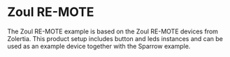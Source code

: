 Zoul RE-MOTE
============

The Zoul RE-MOTE example is based on the Zoul RE-MOTE devices from Zolertia.
This product setup includes button and leds instances and can be used as
an example device together with the Sparrow example.
